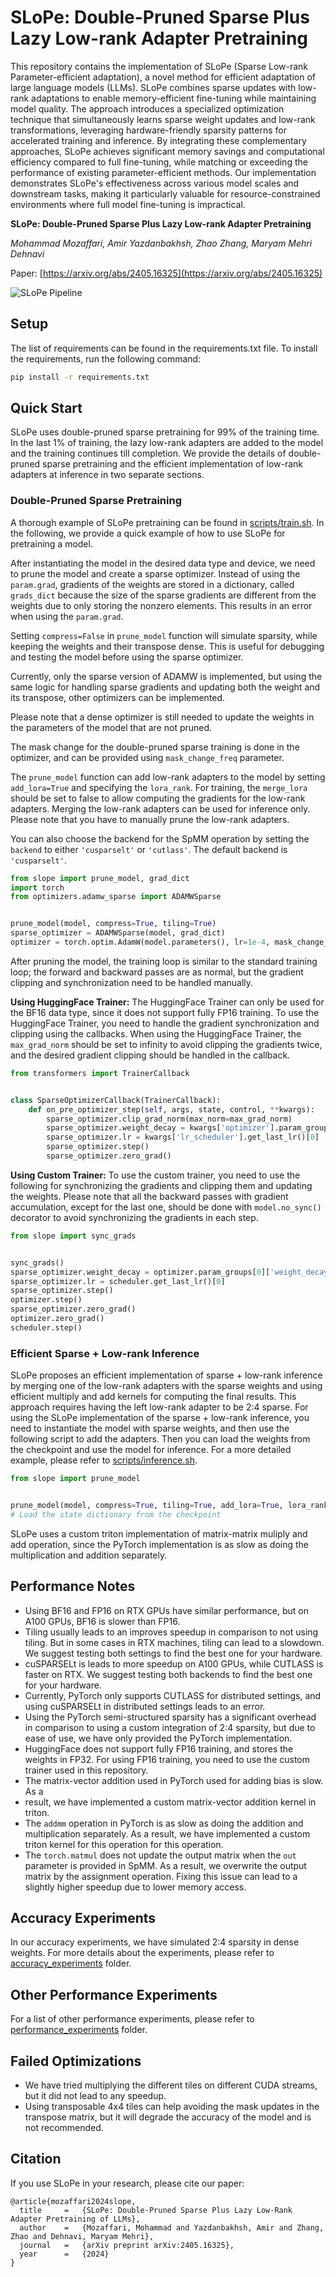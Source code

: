 # SLoPe: Double-Pruned Sparse Plus Lazy Low-rank Adapter Pretraining

This repository contains the implementation of SLoPe (Sparse Low-rank 
Parameter-efficient adaptation), a novel method for efficient adaptation of large 
language models (LLMs). SLoPe combines sparse updates with low-rank adaptations to 
enable memory-efficient fine-tuning while maintaining model quality. The approach 
introduces a specialized optimization technique that simultaneously learns sparse 
weight updates and low-rank transformations, leveraging hardware-friendly sparsity 
patterns for accelerated training and inference. By integrating these complementary 
approaches, SLoPe achieves significant memory savings and computational efficiency 
compared to full fine-tuning, while matching or exceeding the performance of existing 
parameter-efficient methods. Our implementation demonstrates SLoPe's effectiveness 
across various model scales and downstream tasks, making it particularly valuable for 
resource-constrained environments where full model fine-tuning is impractical.

**SLoPe: Double-Pruned Sparse Plus Lazy Low-rank Adapter Pretraining**

*Mohammad Mozaffari, Amir Yazdanbakhsh, Zhao Zhang, Maryam Mehri Dehnavi*

Paper: [https://arxiv.org/abs/2405.16325](https://arxiv.org/abs/2405.16325)

![SLoPe Pipeline](./assets/SLoPe-Pipeline.png "SLoPe Pipeline")

## Setup

The list of requirements can be found in the requirements.txt file. To install
the requirements, run the following command:

```bash
pip install -r requirements.txt
```

## Quick Start

SLoPe uses double-pruned sparse pretraining for 99% of the training time. In the 
last 1% of training, the lazy low-rank adapters are added to the model and the
training continues till completion. We provide the details of double-pruned sparse
pretraining and the efficient implementation of low-rank adapters at inference
in two separate sections.

### Double-Pruned Sparse Pretraining

A thorough example of SLoPe pretraining can be found in 
[scripts/train.sh](scripts/train.sh). In the following, we provide a quick example 
of how to use SLoPe for pretraining a model.

After instantiating the model in the desired data type and device, we need to 
prune the model and create a sparse optimizer. Instead of using the `param.grad`, 
gradients of the weights are stored in a dictionary, called `grads_dict` because 
the size of the sparse gradients are different from the weights due to only storing 
the nonzero elements. This results in an error when using the `param.grad`. 

Setting `compress=False` in `prune_model` function will simulate sparsity, while 
keeping the weights and their transpose dense. This is useful for debugging and
testing the model before using the sparse optimizer.

Currently, only the sparse version of ADAMW is implemented, but using the same 
logic for handling sparse gradients and updating both the weight and its transpose,
other optimizers can be implemented. 

Please note that a dense optimizer is still needed to update the weights in the 
parameters of the model that are not pruned.

The mask change for the double-pruned sparse training is done in the optimizer, and 
can be provided using `mask_change_freq` parameter.

The `prune_model` function can add low-rank adapters to the model by setting
`add_lora=True` and specifying the `lora_rank`. For training, the `merge_lora` should
be set to false to allow computing the gradients for the low-rank adapters. Merging 
the low-rank adapters can be used for inference only. Please note that you have to 
manually prune the low-rank adapters.

You can also choose the backend for the SpMM operation by setting the `backend` to 
either `'cusparselt'` or `'cutlass'`. The default backend is `'cusparselt'`.

```python
from slope import prune_model, grad_dict
import torch
from optimizers.adamw_sparse import ADAMWSparse


prune_model(model, compress=True, tiling=True)
sparse_optimizer = ADAMWSparse(model, grad_dict)
optimizer = torch.optim.AdamW(model.parameters(), lr=1e-4, mask_change_freq=100)
```

After pruning the model, the training loop is similar to the standard training loop; 
the forward and backward passes are as normal, but the gradient clipping and 
synchronization need to be handled manually.

**Using HuggingFace Trainer:** The HuggingFace Trainer can only be used for the 
BF16 data type, since it does not support fully FP16 training. To use the HuggingFace
Trainer, you need to handle the gradient synchronization and clipping using the 
callbacks. When using the HuggingFace Trainer, the `max_grad_norm` should be set to
infinity to avoid clipping the gradients twice, and the desired gradient clipping
should be handled in the callback.

```python
from transformers import TrainerCallback


class SparseOptimizerCallback(TrainerCallback):
    def on_pre_optimizer_step(self, args, state, control, **kwargs):
        sparse_optimizer.clip_grad_norm(max_norm=max_grad_norm)
        sparse_optimizer.weight_decay = kwargs['optimizer'].param_groups[0]['weight_decay']
        sparse_optimizer.lr = kwargs['lr_scheduler'].get_last_lr()[0]
        sparse_optimizer.step()
        sparse_optimizer.zero_grad()
```

**Using Custom Trainer:** To use the custom trainer, you need to use the following
for synchronizing the gradients and clipping them and updating the weights. Please 
note that all the backward passes with gradient accumulation, except for the last one,
should be done with `model.no_sync()` decorator to avoid synchronizing the gradients 
in each step.

```python
from slope import sync_grads


sync_grads()
sparse_optimizer.weight_decay = optimizer.param_groups[0]['weight_decay']
sparse_optimizer.lr = scheduler.get_last_lr()[0]
sparse_optimizer.step()
optimizer.step()
sparse_optimizer.zero_grad()
optimizer.zero_grad()
scheduler.step()
```

### Efficient Sparse + Low-rank Inference

SLoPe proposes an efficient implementation of sparse + low-rank inference by merging
one of the low-rank adapters with the sparse weights and using efficient multiply 
and add kernels for computing the final results. This approach requires having the 
left low-rank adapter to be 2:4 sparse. For using the SLoPe implementation of 
the sparse + low-rank inference, you need to instantiate the model with sparse weights,
and then use the following script to add the adapters. Then you can load the weights
from the checkpoint and use the model for inference. For a more detailed example,
please refer to [scripts/inference.sh](scripts/inference.sh).

```python
from slope import prune_model


prune_model(model, compress=True, tiling=True, add_lora=True, lora_rank=128, merge_lora=True)
# Load the state dictionary from the checkpoint
```

SLoPe uses a custom triton implementation of matrix-matrix muliply and add operation, 
since the PyTorch implementation is as slow as doing the multiplication and addition 
separately.


## Performance Notes

- Using BF16 and FP16 on RTX GPUs have similar performance, but on A100 GPUs, BF16
is slower than FP16.
- Tiling usually leads to an improves speedup in comparison to not using tiling. But
in some cases in RTX machines, tiling can lead to a slowdown. We suggest testing
both settings to find the best one for your hardware.
- cuSPARSELt is leads to more speedup on A100 GPUs, while CUTLASS is faster on RTX. 
We suggest testing both backends to find the best one for your hardware.
- Currently, PyTorch only supports CUTLASS for distributed settings, and using
cuSPARSELt in distributed settings leads to an error.
- Using the PyTorch semi-structured sparsity has a significant overhead in comparison
to using a custom integration of 2:4 sparsity, but due to ease of use, we have only
provided the PyTorch implementation.
- HuggingFace does not support fully FP16 training, and stores the weights in FP32. 
For using FP16 training, you need to use the custom trainer used in this repository.
- The matrix-vector addition used in PyTorch used for adding bias is slow. As a 
- result, we have implemented a custom matrix-vector addition kernel in triton.
- The `addmm` operation in PyTorch is as slow as doing the addition and multiplication
separately. As a result, we have implemented a custom triton kernel for this operation 
for this operation.
- The `torch.matmul` does not update the output matrix when the `out` parameter is
provided in SpMM. As a result, we overwrite the output matrix by the assignment 
operation. Fixing this issue can lead to a slightly higher speedup due to lower
memory access.


## Accuracy Experiments

In our accuracy experiments, we have simulated 2:4 sparsity in dense weights. For
more details about the experiments, please refer to 
[accuracy_experiments](accuracy_experiments) folder.


## Other Performance Experiments

For a list of other performance experiments, please refer to 
[performance_experiments](performance_experiments) folder.


## Failed Optimizations 
- We have tried multiplying the different tiles on different CUDA streams, but it
did not lead to any speedup.
- Using transposable 4x4 tiles can help avoiding the mask updates in the transpose 
matrix, but it will degrade the accuracy of the model and is not recommended.


## Citation
If you use SLoPe in your research, please cite our paper:
```angular2html
@article{mozaffari2024slope,
  title     =   {SLoPe: Double-Pruned Sparse Plus Lazy Low-Rank Adapter Pretraining of LLMs},
  author    =   {Mozaffari, Mohammad and Yazdanbakhsh, Amir and Zhang, Zhao and Dehnavi, Maryam Mehri},
  journal   =   {arXiv preprint arXiv:2405.16325},
  year      =   {2024}
}
```